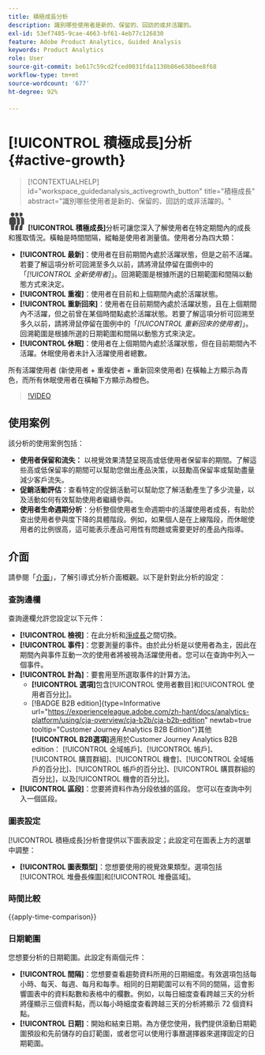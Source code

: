 ```yaml
---
title: 積極成長分析
description: 識別哪些使用者是新的、保留的、回訪的或非活躍的。
exl-id: 53ef7485-9cae-4663-bf61-4eb77c126830
feature: Adobe Product Analytics, Guided Analysis
keywords: Product Analytics
role: User
source-git-commit: be617c59cd2fced0031fda1130b86e638bee8f68
workflow-type: tm+mt
source-wordcount: '677'
ht-degree: 92%

---
```


# [!UICONTROL 積極成長]分析 {#active-growth}

>[!CONTEXTUALHELP]
>id="workspace_guidedanalysis_activegrowth_button"
>title="積極成長"
>abstract="識別哪些使用者是新的、保留的、回訪的或非活躍的。"



![PeopleGroup](/help/assets/icons/PeopleGroup.svg) **[!UICONTROL 積極成長]**&#x200B;分析可讓您深入了解使用者在特定期間內的成長和獲取情況。橫軸是時間間隔，縱軸是使用者測量值。使用者分為四大類：

* **[!UICONTROL 最新]**：使用者在目前期間內處於活躍狀態，但是之前不活躍。若要了解這項分析可回溯至多久以前，請將滑鼠停留在圖例中的「_[!UICONTROL 全新使用者]_」。回溯範圍是根據所選的日期範圍和間隔以動態方式來決定。
* **[!UICONTROL 重複]**：使用者在目前和上個期間內處於活躍狀態。
* **[!UICONTROL 重新回來]**：使用者在目前期間內處於活躍狀態，且在上個期間內不活躍，但之前曾在某個時間點處於活躍狀態。若要了解這項分析可回溯至多久以前，請將滑鼠停留在圖例中的「_[!UICONTROL 重新回來的使用者]_」。回溯範圍是根據所選的日期範圍和間隔以動態方式來決定。
* **[!UICONTROL 休眠]**：使用者在上個期間內處於活躍狀態，但在目前期間內不活躍。休眠使用者未計入活躍使用者總數。

所有活躍使用者 (新使用者 + 重複使者 + 重新回來使用者) 在橫軸上方顯示為青色，而所有休眠使用者在橫軸下方顯示為橙色。


>[!VIDEO](https://video.tv.adobe.com/v/3421667/?quality=12&learn=on)

## 使用案例

該分析的使用案例包括：

* **使用者保留和流失：** 以視覺效果清楚呈現高或低使用者保留率的期間。了解這些高或低保留率的期間可以幫助您做出產品決策，以鼓勵高保留率或幫助盡量減少客戶流失。
* **促銷活動評估**：查看特定的促銷活動可以幫助您了解活動產生了多少流量，以及活動如何有效幫助使用者繼續參與。
* **使用者生命週期分析**：分析整個使用者生命週期中的活躍使用者成長，有助於查出使用者參與度下降的具體階段。例如，如果個人是在上線階段，而休眠使用者的比例很高，這可能表示產品可用性有問題或需要更好的產品內指導。

## 介面

請參閱「[介面](../overview.md#interface)」，了解引導式分析介面概觀。以下是針對此分析的設定：

### 查詢邊欄

查詢邊欄允許您設定以下元件：

* **[!UICONTROL 檢視]**：在此分析和[淨成長](net-growth.md)之間切換。
* **[!UICONTROL 事件]**：您要測量的事件。由於此分析是以使用者為主，因此在期間內與事件互動一次的使用者將被視為活躍使用者。您可以在查詢中列入一個事件。
* **[!UICONTROL 計為]**：要套用至所選取事件的計算方法。 <ul><li>**[!UICONTROL 選項]**&#x200B;包含[!UICONTROL 使用者數目]和[!UICONTROL 使用者百分比]。</li><li>[!BADGE B2B edition]{type=Informative url="https://experienceleague.adobe.com/zh-hant/docs/analytics-platform/using/cja-overview/cja-b2b/cja-b2b-edition" newtab=true tooltip="Customer Journey Analytics B2B Edition"}其他&#x200B;**[!UICONTROL B2B選項]**&#x200B;適用於Customer Journey Analytics B2B edition： [!UICONTROL 全域帳戶]、[!UICONTROL 帳戶]、[!UICONTROL 購買群組]、[!UICONTROL 機會]、[!UICONTROL 全域帳戶的百分比]、[!UICONTROL 帳戶的百分比]、[!UICONTROL 購買群組的百分比]，以及[!UICONTROL 機會的百分比]。</li></ul>
* **[!UICONTROL 區段]**：您要將資料作為分段依據的區段。 您可以在查詢中列入一個區段。

### 圖表設定

[!UICONTROL 積極成長]分析會提供以下圖表設定；此設定可在圖表上方的選單中調整：

* **[!UICONTROL 圖表類型]**：您想要使用的視覺效果類型。選項包括[!UICONTROL 堆疊長條圖]和[!UICONTROL 堆疊區域]。

### 時間比較

{{apply-time-comparison}}

### 日期範圍

您想要分析的日期範圍。此設定有兩個元件：

* **[!UICONTROL 間隔]**：您想要查看趨勢資料所用的日期細度。有效選項包括每小時、每天、每週、每月和每季。相同的日期範圍可以有不同的間隔，這會影響圖表中的資料點數和表格中的欄數。例如，以每日細度查看跨越三天的分析將僅顯示三個資料點，而以每小時細度查看跨越三天的分析將顯示 72 個資料點。
* **[!UICONTROL 日期]**：開始和結束日期。為方便您使用，我們提供滾動日期範圍預設和先前儲存的自訂範圍，或者您可以使用行事曆選擇器來選擇固定的日期範圍。

<!--
## Example

See below for an example of the analysis.

![Active time compare](../assets/active-growth-compare.png)

-->
